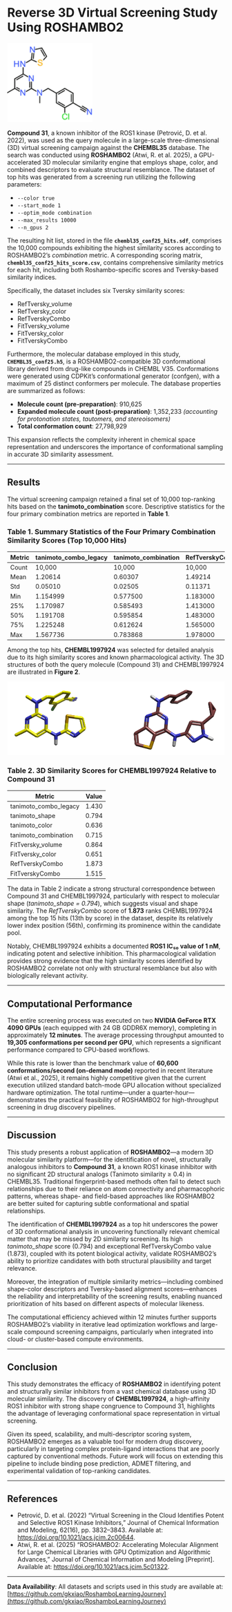 # Reverse 3D Virtual Screening Study Using ROSHAMBO2

![Figure 1: Query Compound 31 (ROSHAMBO2 inhibitor) and Top Hit CHEMBL1997924](data/AZ-ROS1-inhibitor-31.png)

**Compound 31**, a known inhibitor of the ROS1 kinase (Petrović, D. et al. 2022), was used as the query molecule in a large-scale three-dimensional (3D) virtual screening campaign against the **CHEMBL35** database. The search was conducted using **ROSHAMBO2**  (Atwi, R. et al. 2025), a GPU-accelerated 3D molecular similarity engine that employs shape, color, and combined descriptors to evaluate structural resemblance. The dataset of top hits was generated from a screening run utilizing the following parameters:

- `--color true`
- `--start_mode 1`
- `--optim_mode combination`
- `--max_results 10000`
- `--n_gpus 2`

The resulting hit list, stored in the file **`chembl35_conf25_hits.sdf`**, comprises the 10,000 compounds exhibiting the highest similarity scores according to ROSHAMBO2’s *combination* metric. A corresponding scoring matrix, **`chembl35_conf25_hits_score.csv`**, contains comprehensive similarity metrics for each hit, including both Roshambo-specific scores and Tversky-based similarity indices.

Specifically, the dataset includes six Tversky similarity scores:
- RefTversky_volume
- RefTversky_color
- RefTverskyCombo
- FitTversky_volume
- FitTversky_color
- FitTverskyCombo

Furthermore, the molecular database employed in this study, **`CHEMBL35_conf25.h5`**, is a ROSHAMBO2-compatible 3D conformational library derived from drug-like compounds in CHEMBL V35. Conformations were generated using CDPKit’s conformational generator (confgen), with a maximum of 25 distinct conformers per molecule. The database properties are summarized as follows:

- **Molecule count (pre-preparation)**: 910,625
- **Expanded molecule count (post-preparation)**: 1,352,233 *(accounting for protonation states, tautomers, and stereoisomers)*
- **Total conformation count**: 27,798,929

This expansion reflects the complexity inherent in chemical space representation and underscores the importance of conformational sampling in accurate 3D similarity assessment.

---

## Results

The virtual screening campaign retained a final set of 10,000 top-ranking hits based on the **tanimoto_combination** score. Descriptive statistics for the four primary combination metrics are reported in **Table 1**.

### Table 1. Summary Statistics of the Four Primary Combination Similarity Scores (Top 10,000 Hits)

| Metric | tanimoto_combo_legacy | tanimoto_combination | RefTverskyCombo | FitTverskyCombo |
|-------|------------------------|------------------------|------------------|------------------|
| Count | 10,000 | 10,000 | 10,000 | 10,000 |
| Mean | 1.20614 | 0.60307 | 1.49214 | 1.52252 |
| Std | 0.05010 | 0.02505 | 0.11371 | 0.12508 |
| Min | 1.154999 | 0.577500 | 1.183000 | 1.218000 |
| 25% | 1.170987 | 0.585493 | 1.413000 | 1.434000 |
| 50% | 1.191708 | 0.595854 | 1.483000 | 1.513000 |
| 75% | 1.225248 | 0.612624 | 1.565000 | 1.599000 |
| Max | 1.567736 | 0.783868 | 1.978000 | 2.106000 |

Among the top hits, **CHEMBL1997924** was selected for detailed analysis due to its high similarity scores and known pharmacological activity. The 3D structures of both the query molecule (Compound 31) and CHEMBL1997924 are illustrated in **Figure 2**.

![Figure 2: 3D Structural Comparison of Compound 31 (Left) and CHEMBL1997924 (Right)](https://github.com/gkxiao/RoshamboLearningJourney/blob/main/data/compound-31-and-CHEMBL1997924.png)

### Table 2. 3D Similarity Scores for CHEMBL1997924 Relative to Compound 31

| Metric | Value |
|--------|-------|
| tanimoto_combo_legacy | 1.430 |
| tanimoto_shape | 0.794 |
| tanimoto_color | 0.636 |
| tanimoto_combination | 0.715 |
| FitTversky_volume | 0.864 |
| FitTversky_color | 0.651 |
| RefTverskyCombo | 1.873 |
| FitTverskyCombo | 1.515 |

The data in Table 2 indicate a strong structural correspondence between Compound 31 and CHEMBL1997924, particularly with respect to molecular shape (*tanimoto_shape = 0.794*), which suggests visual and shape similarity. The *RefTverskyCombo* score of **1.873** ranks CHEMBL1997924 among the top 15 hits (13th by score) in the dataset, despite its relatively lower index position (56th), confirming its prominence within the candidate pool.

Notably, CHEMBL1997924 exhibits a documented **ROS1 IC₅₀ value of 1 nM**, indicating potent and selective inhibition. This pharmacological validation provides strong evidence that the high similarity scores identified by ROSHAMBO2 correlate not only with structural resemblance but also with biologically relevant activity.

---

## Computational Performance

The entire screening process was executed on two **NVIDIA GeForce RTX 4090 GPUs** (each equipped with 24 GB GDDR6X memory), completing in approximately **12 minutes**. The average processing throughput amounted to **19,305 conformations per second per GPU**, which represents a significant performance compared to CPU-based workflows.

While this rate is lower than the benchmark value of **60,600 conformations/second (on-demand mode)** reported in recent literature (Atwi et al., 2025), it remains highly competitive given that the current execution utilized standard batch-mode GPU allocation without specialized hardware optimization. The total runtime—under a quarter-hour—demonstrates the practical feasibility of ROSHAMBO2 for high-throughput screening in drug discovery pipelines.

---

## Discussion

This study presents a robust application of **ROSHAMBO2**—a modern 3D molecular similarity platform—for the identification of novel, structurally analogous inhibitors to **Compound 31**, a known ROS1 kinase inhibitor with no significant 2D structural analogs (Tanimoto similarity ≥ 0.4) in CHEMBL35. Traditional fingerprint-based methods often fail to detect such relationships due to their reliance on atom connectivity and pharmacophoric patterns, whereas shape- and field-based approaches like ROSHAMBO2 are better suited for capturing subtle conformational and spatial relationships.

The identification of **CHEMBL1997924** as a top hit underscores the power of 3D conformational analysis in uncovering functionally relevant chemical matter that may be missed by 2D similarity screening. Its high *tanimoto_shape* score (0.794) and exceptional RefTverskyCombo value (1.873), coupled with its potent biological activity, validate ROSHAMBO2’s ability to prioritize candidates with both structural plausibility and target relevance.

Moreover, the integration of multiple similarity metrics—including combined shape-color descriptors and Tversky-based alignment scores—enhances the reliability and interpretability of the screening results, enabling nuanced prioritization of hits based on different aspects of molecular likeness.

The computational efficiency achieved within 12 minutes further supports ROSHAMBO2’s viability in iterative lead optimization workflows and large-scale compound screening campaigns, particularly when integrated into cloud- or cluster-based compute environments.

---

## Conclusion

This study demonstrates the efficacy of **ROSHAMBO2** in identifying potent and structurally similar inhibitors from a vast chemical database using 3D molecular similarity. The discovery of **CHEMBL1997924**, a high-affinity ROS1 inhibitor with strong shape congruence to Compound 31, highlights the advantage of leveraging conformational space representation in virtual screening.

Given its speed, scalability, and multi-descriptor scoring system, ROSHAMBO2 emerges as a valuable tool for modern drug discovery, particularly in targeting complex protein-ligand interactions that are poorly captured by conventional methods. Future work will focus on extending this pipeline to include binding pose prediction, ADMET filtering, and experimental validation of top-ranking candidates.

---

## References

- Petrović, D. et al. (2022) “Virtual Screening in the Cloud Identifies Potent and Selective ROS1 Kinase Inhibitors,” Journal of Chemical Information and Modeling, 62(16), pp. 3832–3843. Available at: https://doi.org/10.1021/acs.jcim.2c00644.
- Atwi, R. et al. (2025) “ROSHAMBO2: Accelerating Molecular Alignment for Large Chemical Libraries with GPU Optimization and Algorithmic Advances,” Journal of Chemical Information and Modeling [Preprint]. Available at: https://doi.org/10.1021/acs.jcim.5c01322.

---

**Data Availability**: All datasets and scripts used in this study are available at: [https://github.com/gkxiao/RoshamboLearningJourney](https://github.com/gkxiao/RoshamboLearningJourney)
